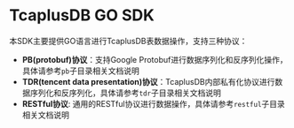 # TcaplusDB GO SDK
本SDK主要提供GO语言进行TcaplusDB表数据操作，支持三种协议：
* __PB(protobuf)协议__：支持Google Protobuf进行数据序列化和反序列化操作，具体请参考`pb`子目录相关文档说明
* __TDR(tencent data presentation)协议__：TcaplusDB内部私有化协议进行数据序列化和反序列化，具体请参考`tdr`子目录相关文档说明
* __RESTful协议__: 通用的RESTful协议进行数据操作，具体请参考`restful`子目录相关文档说明
